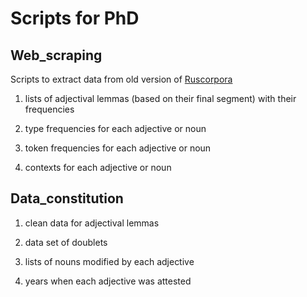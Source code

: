 # Scripts for PhD

## Web_scraping

Scripts to extract data from old version of [Ruscorpora](https://ruscorpora.ru/old/search-main.html)

1. lists of adjectival lemmas (based on their final segment) with their frequencies

2. type frequencies for each adjective or noun

3. token frequencies for each adjective or noun

4. contexts for each adjective or noun

## Data_constitution

1. clean data for adjectival lemmas

2. data set of doublets

3. lists of nouns modified by each adjective

4. years when each adjective was attested
